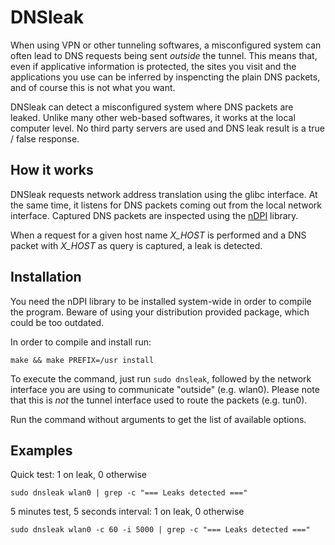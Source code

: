 # DNSleak

When using VPN or other tunneling softwares, a misconfigured system can often lead to DNS requests
being sent *outside* the tunnel. This means that, even if applicative information is protected, the sites
you visit and the applications you use can be inferred by inspencting the plain DNS packets, and of course this
is not what you want.

DNSleak can detect a misconfigured system where DNS packets are leaked. Unlike many other web-based softwares,
it works at the local computer level. No third party servers are used and DNS leak result is a true / false response.

How it works
------------
DNSleak requests network address translation using the glibc interface. At the same time, it listens for DNS packets
coming out from the local network interface. Captured DNS packets are inspected using the
[nDPI](https://github.com/ntop/nDPI) library.

When a request for a given host name *X_HOST* is performed and a DNS packet with *X_HOST* as query is captured,
a leak is detected.

Installation
------------

You need the nDPI library to be installed system-wide in order to compile the program. Beware of using your
distribution provided package, which could be too outdated.

In order to compile and install run:
```
make && make PREFIX=/usr install
```

To execute the command, just run ```sudo dnsleak```, followed by the network interface you are
using to communicate "outside" (e.g. wlan0). Please note that this is *not* the tunnel interface used
to route the packets (e.g. tun0).

Run the command without arguments to get the list of available options.

Examples
--------

Quick test: 1 on leak, 0 otherwise
```
sudo dnsleak wlan0 | grep -c "=== Leaks detected ==="
```
5 minutes test, 5 seconds interval: 1 on leak, 0 otherwise
```
sudo dnsleak wlan0 -c 60 -i 5000 | grep -c "=== Leaks detected ==="
```
